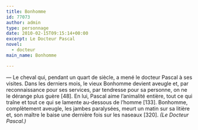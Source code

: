 ```yaml
---
title: Bonhomme
id: 77073
author: admin
type: personnage
date: 2010-02-15T09:15:14+00:00
excerpt: Le Docteur Pascal
novel:
  - docteur
main_name: Bonhomme

---
```

— Le cheval qui, pendant un quart de siècle, a mené le docteur Pascal à ses visites. Dans les derniers mois, le vieux Bonhomme devient aveugle et, par reconnaissance pour ses services, par tendresse pour sa personne, on ne le dérange plus guère [48]. En lui, Pascal aime l&rsquo;animalité entière, tout ce qui traîne et tout ce qui se lamente au-dessous de l&rsquo;homme [133]. Bonhomme, complètement aveugle, les jambes paralysées, meurt un matin sur sa litière et, son maître le baise une dernière fois sur les naseaux [320]. _(Le Docteur Pascal.)_